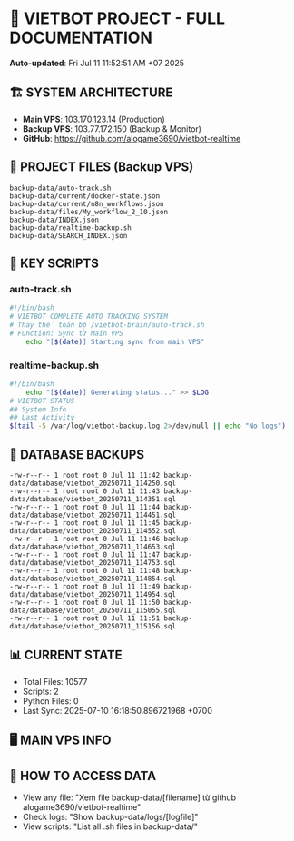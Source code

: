 # 🤖 VIETBOT PROJECT - FULL DOCUMENTATION
**Auto-updated**: Fri Jul 11 11:52:51 AM +07 2025

## 🏗️ SYSTEM ARCHITECTURE
- **Main VPS**: 103.170.123.14 (Production)
- **Backup VPS**: 103.77.172.150 (Backup & Monitor)
- **GitHub**: https://github.com/alogame3690/vietbot-realtime

## 📁 PROJECT FILES (Backup VPS)
```
backup-data/auto-track.sh
backup-data/current/docker-state.json
backup-data/current/n8n_workflows.json
backup-data/files/My_workflow_2_10.json
backup-data/INDEX.json
backup-data/realtime-backup.sh
backup-data/SEARCH_INDEX.json
```

## 🔧 KEY SCRIPTS
### auto-track.sh
```bash
#!/bin/bash
# VIETBOT COMPLETE AUTO TRACKING SYSTEM
# Thay thế toàn bộ /vietbot-brain/auto-track.sh
# Function: Sync từ Main VPS
    echo "[$(date)] Starting sync from main VPS"
```
### realtime-backup.sh
```bash
#!/bin/bash
    echo "[$(date)] Generating status..." >> $LOG
# VIETBOT STATUS
## System Info
## Last Activity
$(tail -5 /var/log/vietbot-backup.log 2>/dev/null || echo "No logs")
```

## 💾 DATABASE BACKUPS
```
-rw-r--r-- 1 root root 0 Jul 11 11:42 backup-data/database/vietbot_20250711_114250.sql
-rw-r--r-- 1 root root 0 Jul 11 11:43 backup-data/database/vietbot_20250711_114351.sql
-rw-r--r-- 1 root root 0 Jul 11 11:44 backup-data/database/vietbot_20250711_114451.sql
-rw-r--r-- 1 root root 0 Jul 11 11:45 backup-data/database/vietbot_20250711_114552.sql
-rw-r--r-- 1 root root 0 Jul 11 11:46 backup-data/database/vietbot_20250711_114653.sql
-rw-r--r-- 1 root root 0 Jul 11 11:47 backup-data/database/vietbot_20250711_114753.sql
-rw-r--r-- 1 root root 0 Jul 11 11:48 backup-data/database/vietbot_20250711_114854.sql
-rw-r--r-- 1 root root 0 Jul 11 11:49 backup-data/database/vietbot_20250711_114954.sql
-rw-r--r-- 1 root root 0 Jul 11 11:50 backup-data/database/vietbot_20250711_115055.sql
-rw-r--r-- 1 root root 0 Jul 11 11:51 backup-data/database/vietbot_20250711_115156.sql
```

## 📊 CURRENT STATE
- Total Files: 10577
- Scripts: 2
- Python Files: 0
- Last Sync: 2025-07-10 16:18:50.896721968 +0700

## 🖥️ MAIN VPS INFO


## 🚨 HOW TO ACCESS DATA
- View any file: "Xem file backup-data/[filename] từ github alogame3690/vietbot-realtime"
- Check logs: "Show backup-data/logs/[logfile]"
- View scripts: "List all .sh files in backup-data/"
